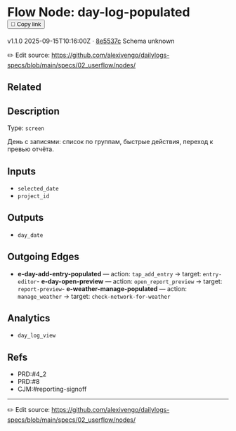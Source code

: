 
# Flow Node: day-log-populated <button class="copy-link" aria-label="Copy page link" onclick="window.spechubCopyLink && window.spechubCopyLink()">🔗 Copy link</button>

<p class="badges">
  <span class="badge version">v1.1.0</span>
  <span class="badge build">2025-09-15T10:16:00Z · <a href="https://github.com/alexivengo/dailylogs-specs/commits/main" target="_blank" rel="noopener" class="sha">8e5537c</a></span>
  <span class="badge schema unknown">Schema unknown</span>
</p>

✏️ Edit source: https://github.com/alexivengo/dailylogs-specs/blob/main/specs/02_userflow/nodes/

## Related

## Description
Type: `screen`

День с записями: список по группам, быстрые действия, переход к превью отчёта.

## Inputs
- `selected_date`
- `project_id`

## Outputs
- `day_date`

## Outgoing Edges
- **e-day-add-entry-populated** — action: `tap_add_entry` → target: `entry-editor`- **e-day-open-preview** — action: `open_report_preview` → target: `report-preview`- **e-weather-manage-populated** — action: `manage_weather` → target: `check-network-for-weather`

## Analytics
- `day_log_view`

## Refs
- PRD:#4_2
- PRD:#8
- CJM:#reporting-signoff

---
✏️ Edit source: https://github.com/alexivengo/dailylogs-specs/blob/main/specs/02_userflow/nodes/
